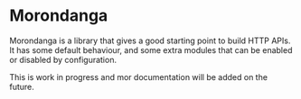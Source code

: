 # Morondanga

Morondanga is a library that gives a good starting point to build HTTP APIs. It has some default behaviour, and some extra modules that can be enabled or disabled by configuration.

This is work in progress and mor documentation will be added on the future.